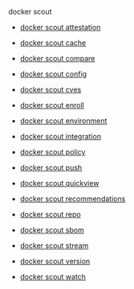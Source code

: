 docker scout


<!--
This page is automatically generated from Docker's source code. If you want to
suggest a change to the text that appears here, open a ticket in the source
repository on GitHub:

https://github.com/docker/scout-cli
-->



- [docker scout attestation](https://docs.docker.com/reference/cli/docker/scout/attestation/)

- [docker scout cache](https://docs.docker.com/reference/cli/docker/scout/cache/)

- [docker scout compare](https://docs.docker.com/reference/cli/docker/scout/compare/)

- [docker scout config](https://docs.docker.com/reference/cli/docker/scout/config/)

- [docker scout cves](https://docs.docker.com/reference/cli/docker/scout/cves/)

- [docker scout enroll](https://docs.docker.com/reference/cli/docker/scout/enroll/)

- [docker scout environment](https://docs.docker.com/reference/cli/docker/scout/environment/)

- [docker scout integration](https://docs.docker.com/reference/cli/docker/scout/integration/)

- [docker scout policy](https://docs.docker.com/reference/cli/docker/scout/policy/)

- [docker scout push](https://docs.docker.com/reference/cli/docker/scout/push/)

- [docker scout quickview](https://docs.docker.com/reference/cli/docker/scout/quickview/)

- [docker scout recommendations](https://docs.docker.com/reference/cli/docker/scout/recommendations/)

- [docker scout repo](https://docs.docker.com/reference/cli/docker/scout/repo/)

- [docker scout sbom](https://docs.docker.com/reference/cli/docker/scout/sbom/)

- [docker scout stream](https://docs.docker.com/reference/cli/docker/scout/stream/)

- [docker scout version](https://docs.docker.com/reference/cli/docker/scout/version/)

- [docker scout watch](https://docs.docker.com/reference/cli/docker/scout/watch/)
